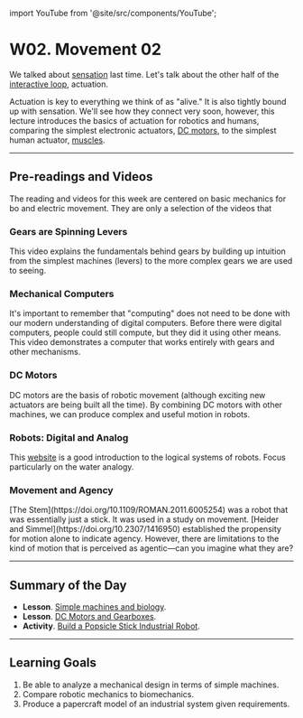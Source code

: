 
import YouTube from '@site/src/components/YouTube';

# W02. Movement 02
We talked about [sensation](/docs/lectures/01.%20Movement/W02.%20Sensation%2001.md) last time. Let's talk about the other half of the [interactive loop](/docs/teaching/lessons/agents), actuation.

Actuation is key to everything we think of as "alive." It is also tightly bound up with sensation. We'll see how they connect very soon, however, this lecture introduces the basics of actuation for robotics and humans, comparing the simplest electronic actuators, [DC motors](https://en.wikipedia.org/wiki/DC_motor), to the simplest human actuator, [muscles](https://en.wikipedia.org/wiki/Muscle).

---
## Pre-readings and Videos
The reading and videos for this week are centered on basic mechanics for bo and electric movement. They are only a selection of the videos that 

### Gears are Spinning Levers
<YouTube id="JOLtS4VUcvQ" />
This video explains the fundamentals behind gears by building up intuition from the simplest machines (levers) to the more complex gears we are used to seeing.

### Mechanical Computers
<YouTube id="s1i-dnAH9Y4" />
It's important to remember that "computing" does not need to be done with our modern understanding of digital computers. Before there were digital computers, people could still compute, but they did it using other means. This video demonstrates a computer that works entirely with gears and other mechanisms.

### DC Motors
<YouTube id="CWulQ1ZSE3c" />
DC motors are the basis of robotic movement (although exciting new actuators are being built all the time). By combining DC motors with other machines, we can produce complex and useful motion in robots.

### Robots: Digital and Analog
This [website](https://mind.ilstu.edu/curriculum/robots_digital_and_analog/index.html) is a good introduction to the logical systems of robots. Focus particularly on the water analogy.

### Movement and Agency
<YouTube id="VTNmLt7QX8E" />
[The Stem](https://doi.org/10.1109/ROMAN.2011.6005254) was a robot that was essentially just a stick. It was used in a study on movement. [Heider and Simmel](https://doi.org/10.2307/1416950) established the propensity for motion alone to indicate agency. However, there are limitations to the kind of motion that is perceived as agentic—can you imagine what they are?

---
## Summary of the Day

- **Lesson**. [Simple machines and biology](/docs/teaching/lessons/biomechanics).
- **Lesson**. [DC Motors and Gearboxes](/docs/teaching/lessons/gearboxes).
- **Activity**. [Build a Popsicle Stick Industrial Robot](/docs/teaching/activities/pick-and-place).

---
## Learning Goals
1. Be able to analyze a mechanical design in terms of simple machines.
2. Compare robotic mechanics to biomechanics.
3. Produce a papercraft model of an industrial system given requirements.
